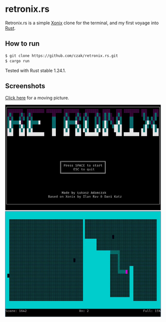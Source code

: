 # retronix.rs

Retronix.rs is a simple [Xonix](https://en.wikipedia.org/wiki/Xonix) clone for the terminal, and my first voyage into [Rust](https://www.rust-lang.org).

## How to run

```sh
$ git clone https://github.com/czak/retronix.rs.git
$ cargo run
```

Tested with Rust stable 1.24.1.

## Screenshots

[Click here](https://raw.githubusercontent.com/czak/retronix.rs/assets/screenshots/capture.mp4) for a moving picture.

![startup](https://raw.githubusercontent.com/czak/retronix.rs/assets/screenshots/startup.png)
![game](https://raw.githubusercontent.com/czak/retronix.rs/assets/screenshots/game.png)
